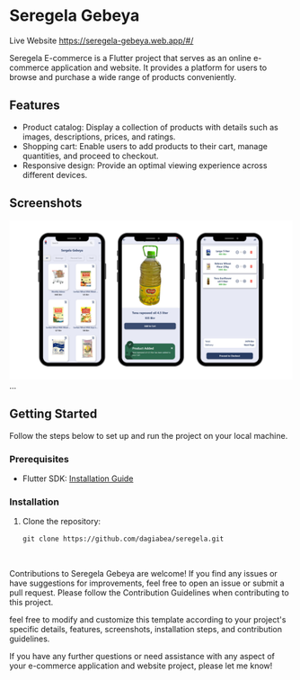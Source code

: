 # Seregela Gebeya
Live Website
https://seregela-gebeya.web.app/#/

Seregela E-commerce is a Flutter project that serves as an online e-commerce application and website. It provides a platform for users to browse and purchase a wide range of products conveniently.

## Features

- Product catalog: Display a collection of products with details such as images, descriptions, prices, and ratings.
- Shopping cart: Enable users to add products to their cart, manage quantities, and proceed to checkout.
- Responsive design: Provide an optimal viewing experience across different devices.

## Screenshots

![Screenshot](https://github.com/dagiabea/seregela/blob/main/1.png)
...

## Getting Started

Follow the steps below to set up and run the project on your local machine.

### Prerequisites

- Flutter SDK: [Installation Guide](https://flutter.dev/docs/get-started/install)

### Installation

1. Clone the repository:

   ```shell
   git clone https://github.com/dagiabea/seregela.git
   
   
   
Contributions to Seregela Gebeya are welcome! If you find any issues or have suggestions for improvements, feel free to open an issue or submit a pull request. Please follow the Contribution Guidelines when contributing to this project.


feel free to modify and customize this template according to your project's specific details, features, screenshots, installation steps, and contribution guidelines.

If you have any further questions or need assistance with any aspect of your e-commerce application and website project, please let me know!

